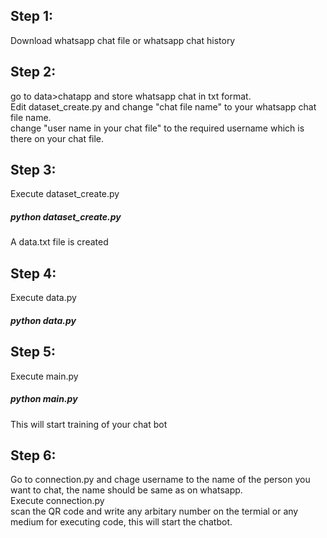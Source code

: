 ## Step 1:

Download whatsapp chat file or whatsapp chat history

## Step 2:
go to data>chatapp and store whatsapp chat in txt format.<br/>
Edit dataset_create.py and change "chat file name" to your whatsapp chat file name.<br/>
change "user name in your chat file" to the required username which is there on your chat file.

## Step 3:
Execute dataset_create.py

##### python dataset_create.py
A data.txt file is created

## Step 4:
Execute data.py
##### python data.py

## Step 5:
Execute main.py
##### python main.py
This will start training of your chat bot

## Step 6:
Go to connection.py and chage username to the name of the person you want to chat, the name should be same as on whatsapp.<br/>
Execute connection.py<br/>
scan the QR code and write any arbitary number on the termial or any medium for executing code, this will start the chatbot.

